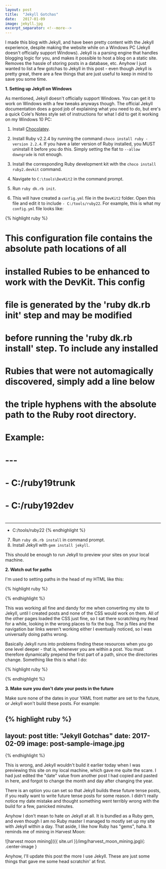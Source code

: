 ```yaml
---
layout: post
title:  "Jekyll Gotchas"
date:   2017-01-09 
image: jekyll.jpg 
excerpt_separator: <!--more-->
---
```


I made this blog with Jekyll, and have been pretty content with the Jekyll experience, despite making the website while on a Windows PC (Jekyll doesn't officially support Windows). Jekyll is a parsing engine that handles blogging logic for you, and makes it possible to host a blog on a static site. Removes the hassle of storing posts in a database, etc. Anyhow I just wanted to list a few gotchas to Jekyll <!--more--> in this post - even though Jekyll is pretty great, there are a few things that are just useful to keep in mind to save you some time.

**1. Setting up Jekyll on Windows**

As mentioned, Jekyll doesn't officially support Windows. You can get it to work on Windows with a few tweaks anyways though. The official Jekyll documentation does a good job of explaining what you need to do, but ere's a quick Cole's Notes style set of instructions for what I did to get it working on my Windows 10 PC:

1) Install [Chocolatey][chocolatey-link].

2) Install Ruby v2.2.4 by running the command `choco install ruby -version 2.2.4`. If you have a later version of Ruby installed, you MUST uninstall it before you do this. Simply setting the flat to `--allow downgrade` is not enough.

3) Install the corresponding Ruby development kit with the `choco install ruby2.devkit` command.

4) Navigate to `C:\tools\DevKit2` in the command prompt.

5) Run `ruby dk.rb init`.

6) This will have created a `config.yml` file in the `DevKit2` folder. Open this file and edit it to include `- C:/tools/ruby22`. For example, this is what my `config.yml` file looks like:

{% highlight ruby %}
# This configuration file contains the absolute path locations of all
# installed Rubies to be enhanced to work with the DevKit. This config
# file is generated by the 'ruby dk.rb init' step and may be modified
# before running the 'ruby dk.rb install' step. To include any installed
# Rubies that were not automagically discovered, simply add a line below
# the triple hyphens with the absolute path to the Ruby root directory.
#
# Example:
#
# ---
# - C:/ruby19trunk
# - C:/ruby192dev
#
---
- C:/tools/ruby22
{% endhighlight %}

7) Run `ruby dk.rb install` in command prompt.
8) Install Jekyll with `gem install jekyll`.

This should be enough to run Jekyll to preview your sites on your local machine.

**2. Watch out for paths**

I'm used to setting paths in the head of my HTML like this:

{% highlight ruby %}
<head>
  <link href="/css/main.css" rel="stylesheet">
 </head> 
{% endhighlight %}

This was working all fine and dandy for me when converting my site to Jekyll, until I created posts and none of the CSS would work on them. All of the other pages loaded the CSS just fine, so I sat there scratching my head for a while, looking in the wrong places to fix the bug. The js files and the navigation bar links weren't working either I eventually noticed, so I was universally doing paths wrong.

Basically Jekyll runs into problems finding these resources when you go one level deeper - that is, whenever you are within a post. You must therefore dynamically prepend the first part of a path, since the directories change. Something like this is what I do:

{% highlight ruby %}
<head>
  <link href="{{ "/css/main.css" | prepend: site.url }}" rel="stylesheet">
 </head> 
 {% endhighlight %}


**3. Make sure you don't date your posts in the future**

Make sure none of the dates in your YAML front matter are set to the future, or Jekyll won't build these posts. For example:

{% highlight ruby %}
---
layout: post
title:  "Jekyll Gotchas"
date:   2017-02-09 
image: post-sample-image.jpg 
---
{% endhighlight %}

This is wrong, and Jekyll wouldn't build it earlier today when I was previewing this site on my local machine, which gave me quite the scare. I had just edited the "date" value from another post I had copied and pasted in here, and forgot to change the month and day after changing the year.

There is an option you can set so that Jekyll builds these future tense posts, if you really want to write future tense posts for some reason. I didn't really notice my date mistake and thought something went terribly wrong with the build for a few, panicked minutes.

Anyhow I don't mean to hate on Jekyll at all. It is bundled as a Ruby gem, and even though I am no Ruby master I managed to mostly set up my site with Jekyll within a day. That aside, I like how Ruby has "gems", haha. It reminds me of mining in Harvest Moon:

![harvest moon mining]({{ site.url }}/img/harvest_moon_mining.jpg){: .center-image }

Anyhow, I'll update this post the more I use Jekyll. These are just some things that gave me some head scratchin' at first.


[chocolatey-link]: https://chocolatey.org/install